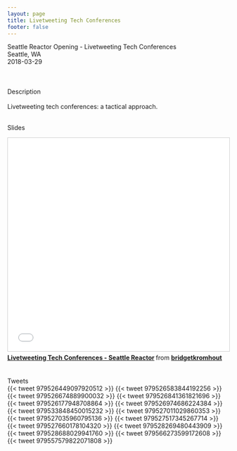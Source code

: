```yaml
---
layout: page
title: Livetweeting Tech Conferences
footer: false
---
```


<div class="views-field views-field-nothing">        <span class="field-content views-field-field-details">Seattle Reactor Opening - Livetweeting Tech Conferences<br>Seattle, WA<br><span class="date-display-start">2018-03-29</span></span></div>


<br>

<br>
<br>
Description
<br>
<br>
Livetweeting tech conferences: a tactical approach.
<br>
<br>

Slides
<br>
<iframe src="//www.slideshare.net/slideshow/embed_code/key/sjXNAn5DOGFjL" width="595" height="485" frameborder="0" marginwidth="0" marginheight="0" scrolling="no" style="border:1px solid #CCC; border-width:1px; margin-bottom:5px; max-width: 100%;" allowfullscreen> </iframe> <div style="margin-bottom:5px"> <strong> <a href="//www.slideshare.net/bridgetkromhout/livetweeting-tech-conferences-seattle-reactor" title="Livetweeting Tech Conferences - Seattle Reactor" target="_blank">Livetweeting Tech Conferences - Seattle Reactor</a> </strong> from <strong><a href="https://www.slideshare.net/bridgetkromhout" target="_blank">bridgetkromhout</a></strong> </div>
<br>


Tweets
<br>
{{< tweet 979526449097920512 >}}
{{< tweet 979526583844192256 >}}
{{< tweet 979526674889900032 >}}
{{< tweet 979526841361821696 >}}
{{< tweet 979526177948708864 >}}
{{< tweet 979526974686224384 >}}
{{< tweet 979533848450015232 >}}
{{< tweet 979527011029860353 >}}
{{< tweet 979527035960795136 >}}
{{< tweet 979527517345267714 >}}
{{< tweet 979527660178104320 >}}
{{< tweet 979528269480443909 >}}
{{< tweet 979528688029941760 >}}
{{< tweet 979566273599172608 >}}
{{< tweet 979557579822071808 >}}
